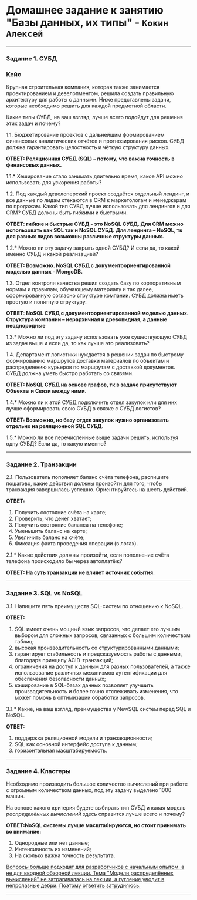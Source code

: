 # Домашнее задание к занятию "Базы данных, их типы" - `Кокин Алексей`

---

### Задание 1. СУБД

### Кейс
Крупная строительная компания, которая также занимается проектированием и девелопментом, решила создать 
правильную архитектуру для работы с данными. Ниже представлены задачи, которые необходимо решить для
каждой предметной области. 

Какие типы СУБД, на ваш взгляд, лучше всего подойдут для решения этих задач и почему? 
 
1.1. Бюджетирование проектов с дальнейшим формированием финансовых аналитических отчётов и прогнозирования рисков.
СУБД должна гарантировать целостность и чёткую структуру данных.

**ОТВЕТ: Реляционная СУБД (SQL) – потому, что важна точность в финансовых данных.**

1.1.* Хеширование стало занимать длительно время, какое API можно использовать для ускорения работы? 

1.2. Под каждый девелоперский проект создаётся отдельный лендинг, и все данные по лидам стекаются в CRM к 
маркетологам и менеджерам по продажам. Какой тип СУБД лучше использовать для лендингов и для CRM? 
СУБД должны быть гибкими и быстрыми.

**ОТВЕТ: гибкие и быстрые СУБД - это NoSQL СУБД. Для CRM можно использовать как SQL так и NoSQL СУБД.
Для лендинга – NoSQL, тк для разных лидов возможны различные структуры данных.**

1.2.* Можно ли эту задачу закрыть одной СУБД? И если да, то какой именно СУБД и какой реализацией?

**ОТВЕТ: Возможно. NoSQL СУБД с документоориентированной моделью данных - MongoDB.**

1.3. Отдел контроля качества решил создать базу по корпоративным нормам и правилам, обучающему материалу 
и так далее, сформированную согласно структуре компании. СУБД должна иметь простую и понятную структуру.

**ОТВЕТ: NoSQL СУБД с документоориентированной моделью данных. Структура компании – иерархичная и древовидная, а данные неоднородные**

1.3.* Можно ли под эту задачу использовать уже существующую СУБД из задач выше и если да, то как лучше это 
реализовать?

1.4. Департамент логистики нуждается в решении задач по быстрому формированию маршрутов доставки материалов 
по объектам и распределению курьеров по маршрутам с доставкой документов. СУБД должна уметь быстро работать
со связями.

**ОТВЕТ: NoSQL СУБД на основе графов, тк в задаче присутствуют Объекты и Связи между ними.**

1.4.* Можно ли к этой СУБД подключить отдел закупок или для них лучше сформировать свою СУБД в связке с СУБД 
логистов?

**ОТВЕТ: Возможно, но базу отдел закупок нужно организовать отдельно на реляционной SQL СУБД.**

1.5.* Можно ли все перечисленные выше задачи решить, используя одну СУБД? Если да, то какую именно?

---

### Задание 2. Транзакции

2.1. Пользователь пополняет баланс счёта телефона, распишите пошагово, какие действия должны произойти для того, чтобы 
транзакция завершилась успешно. Ориентируйтесь на шесть действий.

**ОТВЕТ:**
1. Получить состояние счёта на карте;
2. Проверить, что денег хватает;
3. Получить состояние баланса на телефоне;
4. Уменьшить баланс на карте;
5. Увеличить баланс на счёте;
6. Фиксация факта проведения операции (в логах).

2.1.* Какие действия должны произойти, если пополнение счёта телефона происходило бы через автоплатёж?

**ОТВЕТ: На суть транзакции не влияет источник события.**

---

### Задание 3. SQL vs NoSQL

3.1. Напишите пять преимуществ SQL-систем по отношению к NoSQL. 

**ОТВЕТ:**
1. SQL имеет очень мощный язык запросов, что делает его лучшим выбором для сложных запросов, связанных с большим количеством таблиц;
2. высокая производительность со структурированными данными;
3. гарантирует стабильность и предсказуемость работы с данными, благодаря принципу ACID-транзакций;
4. ограничения на доступ к данным для разных пользователей, а также использование различных механизмов аутентификации для обеспечения безопасности данных;
5. кэширование в SQL-базах данных позволяет улучшить производительность и более точно отслеживать изменения, что может помочь в оптимизации обработки запросов.

3.1.* Какие, на ваш взгляд, преимущества у NewSQL систем перед SQL и NoSQL.

**ОТВЕТ:**
1. поддержка реляционной модели и транзакционности;
2. SQL как основной интерфейс доступа к данным;
3. горизонтальная масштабируемость.

---

### Задание 4. Кластеры

Необходимо производить большое количество вычислений при работе с огромным количеством данных, под эту задачу 
выделено 1000 машин. 

На основе какого критерия будете выбирать тип СУБД и какая модель *распределённых вычислений* 
здесь справится лучше всего и почему?

**ОТВЕТ:NoSQL системы лучше масштабируются, но стоит принимать во внимание:**
1. Однородные или нет данные;
2. Интенсивность их изменений;
3. На сколько важна точность результата.

<ins>Вопросы больше подходят для разработчиков с начальным опытом, а не для вводной обзорной лекции. Тема 
"Модели распределённых вычислений" не затрагивалась на лекции, а гугление уводит в непролазные дебри. Поэтому ответить затрудняюсь.</ins>

---

